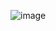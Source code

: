 ![image](https://github.com/vandit98/deep-learning-algorithm/assets/91458535/6b830e47-f7e0-4254-a1c4-67de299c0613)
